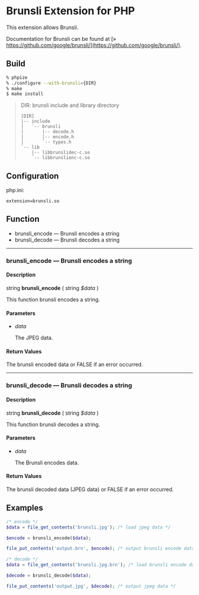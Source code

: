 # Brunsli Extension for PHP

This extension allows Brunsli.

Documentation for Brunsli can be found at
[» https://github.com/google/brunsli/](https://github.com/google/brunsli/).


## Build

``` bash
% phpize
% ./configure --with-brunsli={DIR}
% make
$ make install
```

> DIR: brunsli include and library directory
>
> ```
> [DIR]
> |-- include
> |   `-- brunsli
> |       |-- decode.h
> |       |-- encode.h
> |       `-- types.h
> `-- lib
>     |-- libbrunslidec-c.so
>     `-- libbrunslienc-c.so
> ```

## Configuration

php.ini:

```
extension=brunsli.so
```

## Function

* brunsli\_encode — Brunsli encodes a string
* brunsli\_decode — Brunsli decodes a string

---
### brunsli\_encode — Brunsli encodes a string

#### Description

string **brunsli\_encode** ( string _$data_ )

This function brunsli encodes a string.

#### Parameters

* _data_

  The JPEG data.

#### Return Values

The brunsli encoded data or FALSE if an error occurred.

---
### brunsli\_decode — Brunsli decodes a string

#### Description

string **brunsli\_decode** ( string _$data_ )

This function brunsli decodes a string.

#### Parameters

* _data_

  The Brunsli encodes data.

#### Return Values

The brunsli decoded data (JPEG data) or FALSE if an error occurred.

## Examples

``` php
/* encode */
$data = file_get_contents('brunsli.jpg'); /* load jpeg data */

$encode = brunsli_encode($data);

file_put_contents('output.brn', $encode); /* output brunsli encode data */

/* decode */
$data = file_get_contents('brunsli.jpg.brn'); /* load brunsli encode data */

$decode = brunsli_decode($data);

file_put_contents('output.jpg', $decode); /* output jpeg data */
```
